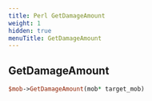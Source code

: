 ```yaml
---
title: Perl GetDamageAmount
weight: 1
hidden: true
menuTitle: GetDamageAmount
---
```

## GetDamageAmount
```perl
$mob->GetDamageAmount(mob* target_mob)
```